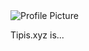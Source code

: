 
<img src="{{ site.baseurl }}assets/logo.png" title="Profile Picture" class="mainimg">

Tipis.xyz is...
